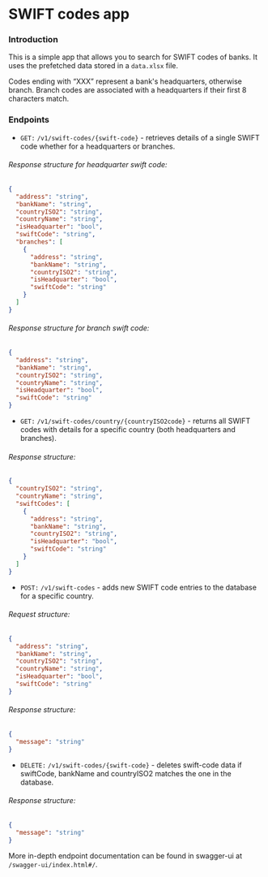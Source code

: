# SWIFT codes app

### Introduction
This is a simple app that allows you to search for SWIFT codes of banks. 
It uses the prefetched data stored in a `data.xlsx` file.

Codes ending with “XXX” represent a bank's headquarters, otherwise branch.
Branch codes are associated with a headquarters if their first 8 characters match.

### Endpoints
- `GET:` `/v1/swift-codes/{swift-code}` - retrieves details of a single SWIFT code whether for a headquarters or branches.

###### Response structure for headquarter swift code:
```json
{   
  "address": "string", 
  "bankName": "string", 
  "countryISO2": "string", 
  "countryName": "string", 
  "isHeadquarter": "bool", 
  "swiftCode": "string",
  "branches": [ 
    { 
      "address": "string", 
      "bankName": "string", 
      "countryISO2": "string", 
      "isHeadquarter": "bool", 
      "swiftCode": "string" 
    }
  ] 
}
```

###### Response structure for branch swift code:
```json
{
  "address": "string", 
  "bankName": "string", 
  "countryISO2": "string", 
  "countryName": "string", 
  "isHeadquarter": "bool", 
  "swiftCode": "string"
}
```

- `GET:` `/v1/swift-codes/country/{countryISO2code}` - returns all SWIFT codes with details for a specific country (both headquarters and branches).

###### Response structure:
```json
{ 
  "countryISO2": "string", 
  "countryName": "string", 
  "swiftCodes": [ 
    { 
      "address": "string",
      "bankName": "string", 
      "countryISO2": "string",
      "isHeadquarter": "bool",
      "swiftCode": "string"
    }
  ]
}
```

- `POST:` `/v1/swift-codes` - adds new SWIFT code entries to the database for a specific country.

###### Request structure:
```json
{ 
  "address": "string",
  "bankName": "string", 
  "countryISO2": "string", 
  "countryName": "string", 
  "isHeadquarter": "bool", 
  "swiftCode": "string"
}
```

###### Response structure:
```json
{
  "message": "string"
}
```

- `DELETE:` `/v1/swift-codes/{swift-code}` - deletes swift-code data if swiftCode, bankName and countryISO2 matches the one in the database.

###### Response structure:
```json
{
  "message": "string"
}
```

More in-depth endpoint documentation can be found in swagger-ui at `/swagger-ui/index.html#/`.